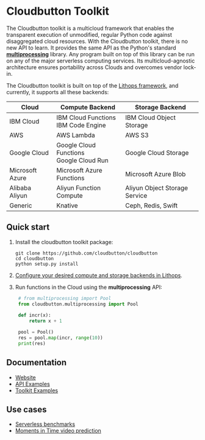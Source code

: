 
# Cloudbutton Toolkit

The Cloudbutton toolkit is a multicloud framework that enables the transparent execution of unmodified, regular Python code against disaggregated cloud resources. With the Cloudbutton toolkit, there is no new API to learn. It provides the same API as the Python's standard [**multiprocessing**](https://docs.python.org/3/library/multiprocessing.html) library. Any program built on top of this library can be run on any of the major serverless computing services. Its multicloud-agnostic architecture ensures portability across Clouds and overcomes vendor lock-in.

The Cloudbutton toolkit is built on top of the [Lithops framework](https://github.com/lithops-cloud/lithops), and currently, it supports all these backends:

|Cloud|Compute Backend|Storage Backend|
|---|---|---|
|IBM Cloud| IBM Cloud Functions <br> IBM Code Engine| IBM Cloud Object Storage|
|AWS | AWS Lambda|  AWS S3 |
|Google Cloud | Google Cloud Functions <br> Google Cloud Run| Google Cloud Storage|
|Microsoft Azure| Microsoft Azure Functions | Microsoft Azure Blob |
|Alibaba Aliyun| Aliyun Function Compute | Aliyun Object Storage Service |
|Generic| Knative | Ceph, Redis, Swift |


## Quick start

1. Install the cloudbutton toolkit package:

   ```
   git clone https://github.com/cloudbutton/cloudbutton
   cd cloudbutton
   python setup.py install
   ```

2. [Configure your desired compute and storage backends in Lithops](https://github.com/lithops-cloud/lithops/tree/master/config).


3. Run functions in the Cloud using the **multiprocessing** API:

   ```python
    # from multiprocessing import Pool
    from cloudbutton.multiprocessing import Pool
    
    def incr(x):
        return x + 1

    pool = Pool()
    res = pool.map(incr, range(10))
    print(res)
   ```

## Documentation
- [Website](https://lithops-cloud.github.io)
- [API Examples](https://github.com/cloudbutton/cloudbutton/tree/master/examples)
- [Toolkit Examples](https://github.com/cloudbutton/examples)

## Use cases
- [Serverless benchmarks](https://cloudbutton.github.io/benchmarks)
- [Moments in Time video prediction](https://cloudbutton.github.io/examples/example_mit)

